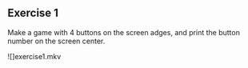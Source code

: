 ## Exercise 1
Make a game with 4 buttons on the screen adges, and print the button number on the screen center.



![]exercise1.mkv

